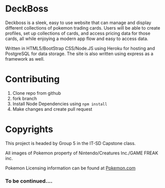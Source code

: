 # DeckBoss

Deckboss is a sleek, easy to use website that can manage and display different collections of pokemon trading cards. Users will be able to create profiles, set up collections of cards, and access pricing data for those cards, all while enjoying a modern app flow and easy to access data. 

Written in HTML5/BootStrap CSS/Node.JS using Heroku for hosting and PostgreSQL for data storage. The site is also written using express as a framework as well.

# Contributing


  1. Clone repo from github
  2. fork branch 
  3. Install Node Dependencies using `npm install`
  4. Make changes and create pull request


# Copyrights

This project is headed by Group 5 in the IT-SD Capstone class.

All images of Pokemon property of Nintendo/Creatures Inc./GAME FREAK inc.

Pokemon Licensing information can be found at [Pokemon.com](https://www.pokemon.com/us/legal/)

### To be continued....